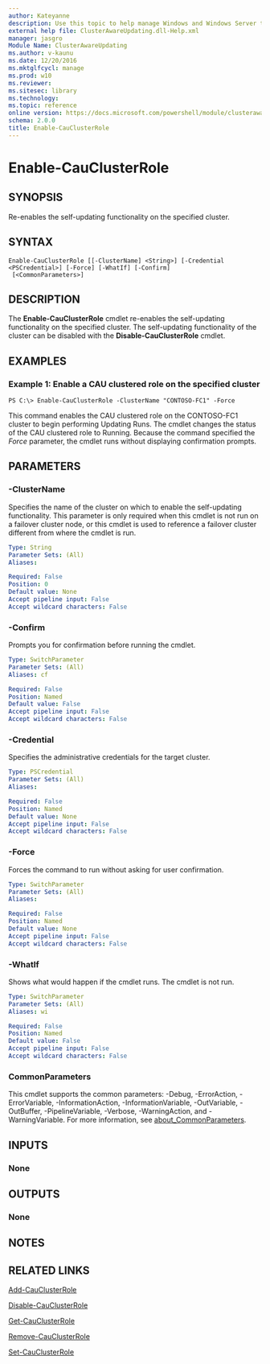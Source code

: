 ```yaml
---
author: Kateyanne
description: Use this topic to help manage Windows and Windows Server technologies with Windows PowerShell.
external help file: ClusterAwareUpdating.dll-Help.xml
manager: jasgro
Module Name: ClusterAwareUpdating
ms.author: v-kaunu
ms.date: 12/20/2016
ms.mktglfcycl: manage
ms.prod: w10
ms.reviewer: 
ms.sitesec: library
ms.technology: 
ms.topic: reference
online version: https://docs.microsoft.com/powershell/module/clusterawareupdating/enable-cauclusterrole?view=windowsserver2016-ps&wt.mc_id=ps-gethelp
schema: 2.0.0
title: Enable-CauClusterRole
---
```


# Enable-CauClusterRole

## SYNOPSIS
Re-enables the self-updating functionality on the specified cluster.

## SYNTAX

```
Enable-CauClusterRole [[-ClusterName] <String>] [-Credential <PSCredential>] [-Force] [-WhatIf] [-Confirm]
 [<CommonParameters>]
```

## DESCRIPTION
The **Enable-CauClusterRole** cmdlet re-enables the self-updating functionality on the specified cluster.
The self-updating functionality of the cluster can be disabled with the **Disable-CauClusterRole** cmdlet.

## EXAMPLES

### Example 1: Enable a CAU clustered role on the specified cluster
```
PS C:\> Enable-CauClusterRole -ClusterName "CONTOSO-FC1" -Force
```

This command enables the CAU clustered role on the CONTOSO-FC1 cluster to begin performing Updating Runs.
The cmdlet changes the status of the CAU clustered role to Running.
Because the command specified the *Force* parameter, the cmdlet runs without displaying confirmation prompts.

## PARAMETERS

### -ClusterName
Specifies the name of the cluster on which to enable the self-updating functionality.
This parameter is only required when this cmdlet is not run on a failover cluster node, or this cmdlet is used to reference a failover cluster different from where the cmdlet is run.

```yaml
Type: String
Parameter Sets: (All)
Aliases: 

Required: False
Position: 0
Default value: None
Accept pipeline input: False
Accept wildcard characters: False
```

### -Confirm
Prompts you for confirmation before running the cmdlet.

```yaml
Type: SwitchParameter
Parameter Sets: (All)
Aliases: cf

Required: False
Position: Named
Default value: False
Accept pipeline input: False
Accept wildcard characters: False
```

### -Credential
Specifies the administrative credentials for the target cluster.

```yaml
Type: PSCredential
Parameter Sets: (All)
Aliases: 

Required: False
Position: Named
Default value: None
Accept pipeline input: False
Accept wildcard characters: False
```

### -Force
Forces the command to run without asking for user confirmation.

```yaml
Type: SwitchParameter
Parameter Sets: (All)
Aliases: 

Required: False
Position: Named
Default value: None
Accept pipeline input: False
Accept wildcard characters: False
```

### -WhatIf
Shows what would happen if the cmdlet runs.
The cmdlet is not run.

```yaml
Type: SwitchParameter
Parameter Sets: (All)
Aliases: wi

Required: False
Position: Named
Default value: False
Accept pipeline input: False
Accept wildcard characters: False
```

### CommonParameters
This cmdlet supports the common parameters: -Debug, -ErrorAction, -ErrorVariable, -InformationAction, -InformationVariable, -OutVariable, -OutBuffer, -PipelineVariable, -Verbose, -WarningAction, and -WarningVariable. For more information, see [about_CommonParameters](https://go.microsoft.com/fwlink/?LinkID=113216).

## INPUTS

### None

## OUTPUTS

### None

## NOTES

## RELATED LINKS

[Add-CauClusterRole](./Add-CauClusterRole.md)

[Disable-CauClusterRole](./Disable-CauClusterRole.md)

[Get-CauClusterRole](./Get-CauClusterRole.md)

[Remove-CauClusterRole](./Remove-CauClusterRole.md)

[Set-CauClusterRole](./Set-CauClusterRole.md)

